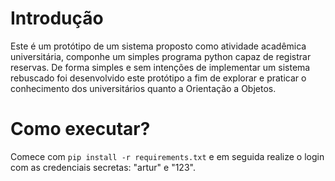 # Introdução

Este é um protótipo de um sistema proposto como atividade acadêmica universitária, componhe um simples programa python capaz de registrar reservas. De forma simples e sem intenções de implementar um sistema rebuscado foi desenvolvido este protótipo a fim de explorar e praticar o conhecimento dos universitários quanto a Orientação a Objetos.

# Como executar?

Comece com `pip install -r requirements.txt` e em seguida realize o login com as credenciais secretas: "artur" e "123".
